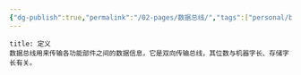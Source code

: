 ```yaml
---
{"dg-publish":true,"permalink":"/02-pages/数据总线/","tags":["personal/blog","计算机组成原理/总线"]}
---
```


```ad-info
title: 定义
数据总线用来传输各功能部件之间的数据信息，它是双向传输总线，其位数与机器字长、存储字长有关。
```